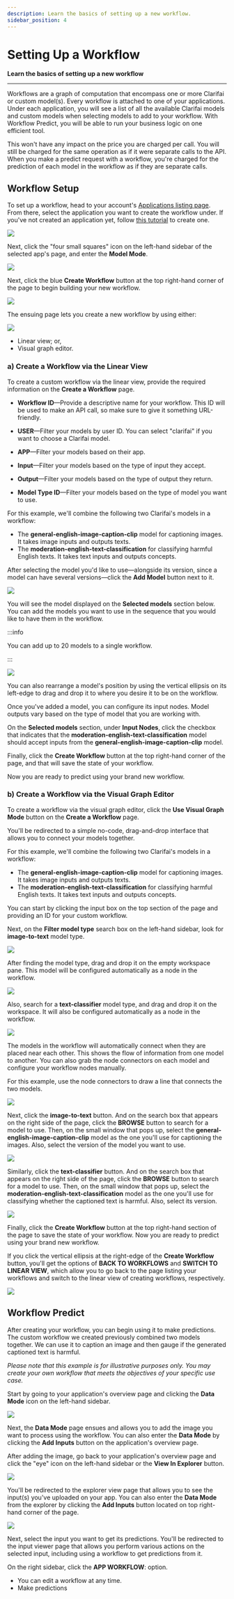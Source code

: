 ```yaml
---
description: Learn the basics of setting up a new workflow.
sidebar_position: 4
---
```


# Setting Up a Workflow

**Learn the basics of setting up a new workflow**
<hr />

Workflows are a graph of computation that encompass one or more Clarifai or custom model\(s\). Every workflow is attached to one of your applications. Under each application, you will see a list of all the available Clarifai models and custom models when selecting models to add to your workflow. With Workflow Predict, you will be able to run your business logic on one efficient tool.

This won't have any impact on the price you are charged per call. You will still be charged for the same operation as if it were separate calls to the API. When you make a predict request with a workflow, you're charged for the prediction of each model in the workflow as if they are separate calls.

## Workflow Setup

To set up a workflow, head to your account's [Applications listing page](https://portal.clarifai.com/). From there, select the application you want to create the workflow under. If you've not created an application yet, follow [this tutorial](https://docs.clarifai.com/clarifai-basics/applications/create-an-application) to create one. 

![](/img/old_portal/applications_listing_page.png)

Next, click the "four small squares" icon on the left-hand sidebar of the selected app's page, and enter the **Model Mode**.

![](/img/old_portal/model_mode.png)

Next, click the blue **Create Workflow** button at the top right-hand corner of the page to begin building your new workflow. 

![](/img/old_portal/create_workflow_button.png)

The ensuing page lets you create a new workflow by using either:

![](/img/old_portal/create_new_workflow.png)

- Linear view; or,
- Visual graph editor.

### a) Create a Workflow via the Linear View

To create a custom workflow via the linear view, provide the required information on the **Create a Workflow** page. 

- **Workflow ID**—Provide a descriptive name for your workflow. This ID will be used to make an API call, so make sure to give it something URL-friendly.

- **USER**—Filter your models by user ID. You can select "clarifai" if you want  to choose a Clarifai model.

- **APP**—Filter your models based on their app.

- **Input**—Filter your models based on the type of input they accept.

- **Output**—Filter your models based on the type of output they return.

- **Model Type ID**—Filter your models based on the type of model you want to use.

For this example, we'll combine the following two Clarifai's models in a workflow:

- The **general-english-image-caption-clip** model for captioning images. It takes image inputs and outputs texts. 
- The **moderation-english-text-classification** for classifying harmful English texts. It takes text inputs and outputs concepts. 

After selecting the model you'd like to use—alongside its version, since a model can have several versions—click the **Add Model** button next to it. 

![](/img/old_portal/add_model.png)

You will see the model displayed on the **Selected models** section below. You can add the models you want to use in the sequence that you would like to have them in the workflow. 

:::info

You can add up to 20 models to a single workflow. 

:::

![](/img/old_portal/selected_models.png)

You can also rearrange a model's position by using the vertical ellipsis on its left-edge to drag and drop it to where you desire it to be on the workflow. 

Once you've added a model, you can configure its input nodes. Model outputs vary based on the type of model that you are working with.

On the **Selected models** section, under **Input Nodes**, click the checkbox that indicates that the **moderation-english-text-classification** model should accept inputs from the **general-english-image-caption-clip** model. 

Finally, click the **Create Workflow** button at the top right-hand corner of the page, and that will save the state of your workflow. 

Now you are ready to predict using your brand new workflow. 

### b) Create a Workflow via the Visual Graph Editor

To create a workflow via the visual graph editor, click the **Use Visual Graph Mode** button on the **Create a Workflow** page.

You'll be redirected to a simple no-code, drag-and-drop interface that allows you to connect your models together. 

For this example, we'll combine the following two Clarifai's models in a workflow:

- The **general-english-image-caption-clip** model for captioning images. It takes image inputs and outputs texts. 
- The **moderation-english-text-classification** for classifying harmful English texts. It takes text inputs and outputs concepts. 

You can start by clicking the input box on the top section of the page and providing an ID for your custom workflow.

Next, on the **Filter model type** search box on the left-hand sidebar, look for **image-to-text** model type. 

![](/img/old_portal/visual_graph_editor_1.png)

After finding the model type, drag and drop it on the empty workspace pane. This model will be configured automatically as a node in the workflow.

![](/img/old_portal/visual_graph_editor_2.png)

Also, search for a **text-classifier** model type, and drag and drop it on the workspace. It will also be configured automatically as a node in the workflow.

![](/img/old_portal/visual_graph_editor_3.png)

The models in the workflow will automatically connect when they are placed near each other. This shows the flow of information from one model to another. You can also grab the node connectors on each model and configure your workflow nodes manually.

For this example, use the node connectors to draw a line that connects the two models.

![](/img/old_portal/visual_graph_editor_4.png)

Next, click the **image-to-text** button. And on the search box that appears on the right side of the page, click the **BROWSE** button to search for a model to use. Then, on the small window that pops up, select the **general-english-image-caption-clip** model as the one you'll use for captioning the images. Also, select the version of the model you want to use.

![](/img/old_portal/visual_graph_editor_5.png)

Similarly, click the **text-classifier** button. And on the search box that appears on the right side of the page, click the **BROWSE** button to search for a model to use. Then, on the small window that pops up, select the **moderation-english-text-classification** model as the one you'll use for classifying whether the captioned text is harmful. Also, select its version.

![](/img/old_portal/visual_graph_editor_6.png)

Finally, click the **Create Workflow** button at the top right-hand section of the page to save the state of your workflow. Now you are ready to predict using your brand new workflow. 

If you click the vertical ellipsis at the right-edge of the **Create Workflow** button, you'll get the options of **BACK TO WORKFLOWS** and **SWITCH TO LINEAR VIEW**, which allow you to go back to the page listing your workflows and switch to the linear view of creating workflows, respectively. 

![](/img/old_portal/visual_graph_editor_7.png)

## Workflow Predict

After creating your workflow, you can begin using it to make predictions. The custom workflow we created previously combined two models together. We can use it to caption an image and then gauge if the generated captioned text is harmful. 

_Please note that this example is for illustrative purposes only. You may create your own workflow that meets the objectives of your specific use case._

Start by going to your application's overview page and clicking the **Data Mode** icon on the left-hand sidebar. 

![](/img/old_portal/data_mode.png)

Next, the **Data Mode** page ensues and allows you to add the image you want to process using the workflow. You can also enter the **Data Mode** by clicking the **Add Inputs** button on the application's overview page.

After adding the image, go back to your application's overview page and click the "eye" icon on the left-hand sidebar or the **View In Explorer** button. 

![](/img/old_portal/view_in_explorer.png)

You'll be redirected to the explorer view page that allows you to see the input(s) you've uploaded on your app. You can also enter the **Data Mode** from the explorer  by clicking the **Add Inputs** button located on top right-hand corner of the page. 

![](/img/old_portal/explorer_view.png)

Next, select the input you want to get its predictions. You'll be redirected to the input viewer page that allows you perform various actions on the selected input, including using a workflow to get predictions from it. 

On the right sidebar, click the **APP WORKFLOW**: option. 






- You can edit a workflow at any time.
- Make predictions